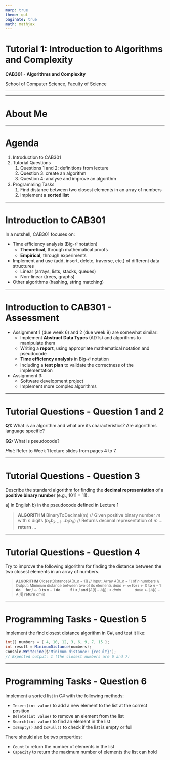 ```yaml
---
marp: true
theme: qut
paginate: true
math: mathjax
---
```


<!-- 
_backgroundImage: url('backgrounds/Title.PNG')
_class: title
 -->

# Tutorial 1: Introduction to Algorithms and Complexity

**CAB301 - Algorithms and Complexity**

School of Computer Science, Faculty of Science

---
<!-- 
footer: '**CAB301 - Algorithms and Complexity**<br>School of Computer Science, Faculty of Science'
_backgroundImage: url('backgrounds/Acknowledgement.PNG')
-->

---

# About Me

---

# Agenda

1. Introduction to CAB301
2. Tutorial Questions
   1. Questions 1 and 2: definitions from lecture
   2. Question 3: create an algorithm
   3. Question 4: analyse and improve an algorithm
3. Programming Tasks
   1. Find distance between two closest elements in an array of numbers
   2. Implement a **sorted list**

---

# Introduction to CAB301

In a nutshell, CAB301 focuses on:

- Time efficiency analysis (Big-$\mathcal{O}$ notation)
  - **Theoretical**, through mathematical proofs
  - **Empirical**, through experiments
- Implement and use (add, insert, delete, traverse, etc.) of different data structures
  - Linear (arrays, lists, stacks, queues)
  - Non-linear (trees, graphs)
- Other algorithms (hashing, string matching)

---

# Introduction to CAB301 - Assessment

- Assignment 1 (due week 6) and 2 (due week 9) are somewhat similar:
  - Implement **Abstract Data Types** (ADTs) and algorithms to manipulate them
  - Writing a **report**, using appropriate mathematical notation and pseudocode
  - **Time efficiency analysis** in Big-$\mathcal{O}$ notation
  - Including a **test plan** to validate the correctness of the implementation
- Assignment 3:
  - Software development project
  - Implement more complex algorithms

---

# Tutorial Questions - Question 1 and 2

**Q1:** What is an algorithm and what are its characteristics? Are algorithms language specific?

**Q2:** What is pseudocode?

*Hint:* Refer to Week 1 lecture slides from pages 4 to 7.

---

# Tutorial Questions - Question 3

Describe the standard algorithm for finding the **decimal representation** of a **positive binary number** (e.g., 1011 = 11).

a) in English
b) in the pseudocode defined in Lecture 1

> **ALGORITHM** BinaryToDecimal(m)
> // Given positive binary number $m$ with $n$ digits ($b_kb_{k-1}\ldots b_1b_0$)
> // Returns decimal representation of $m$
> ...
> **return** ...

---

# Tutorial Questions - Question 4

Try to improve the following algorithm for finding the distance between the two closest elements in an array of numbers.

<small>

> **ALGORITHM** ClosestDistance($A[0..n-1]$)
> // Input: Array $A[0..n-1]$ of $n$ numbers
> // Output: Minimum distance between two of its elements
> $dmin \leftarrow \infty$
> **for** $i \leftarrow 0$ **to** $n-1$ **do**
> &nbsp;&nbsp;&nbsp;&nbsp;**for** $j \leftarrow 0$ **to** $n-1$ **do**
> &nbsp;&nbsp;&nbsp;&nbsp;&nbsp;&nbsp;&nbsp;&nbsp;**if** $i \neq j$ **and** $|A[i]-A[j]| < dmin$
> &nbsp;&nbsp;&nbsp;&nbsp;&nbsp;&nbsp;&nbsp;&nbsp;&nbsp;&nbsp;&nbsp;&nbsp;$dmin \leftarrow |A[i]-A[j]|$
> **return** $dmin$

</small>

---

# Programming Tasks - Question 5

Implement the find closest distance algorithm in C#, and test it like:

```csharp
int[] numbers = { 4, 10, 12, 3, 6, 9, 7, 15 };
int result = MinimumDistance(numbers);
Console.WriteLine($"Minimum distance: {result}");
// Expected output: 1 (the closest numbers are 6 and 7)
```

---

# Programming Tasks - Question 6

Implement a sorted list in C# with the following methods:

- `Insert(int value)` to add a new element to the list at the correct position
- `Delete(int value)` to remove an element from the list
- `Search(int value)` to find an element in the list
- `IsEmpty()` and `IsFull()` to check if the list is empty or full

There should also be two properties:

- `Count` to return the number of elements in the list
- `Capacity` to return the maximum number of elements the list can hold